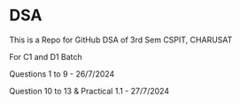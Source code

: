 # DSA
This is a Repo for GitHub DSA of 3rd Sem CSPIT, CHARUSAT

For C1 and D1 Batch

Questions 1 to 9 - 26/7/2024

Question 10 to 13 & Practical 1.1 - 27/7/2024
